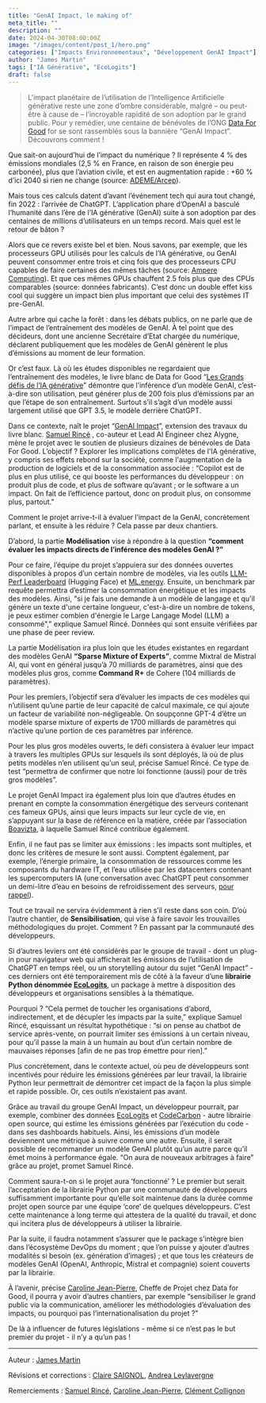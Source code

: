 ```yaml
---
title: "GenAI Impact, le making of"
meta_title: ""
description: ""
date: 2024-04-30T08:00:00Z
image: "/images/content/post_1/hero.png"
categories: ["Impacts Environnementaux", "Développement GenAI Impact"]
author: "James Martin"
tags: ["IA Générative", "EcoLogits"]
draft: false
---
```


> L'impact planétaire de l’utilisation de l’Intelligence Artificielle générative reste une zone d’ombre considérable, malgré – ou peut-être à cause de – l’incroyable rapidité de son adoption par le grand public. Pour y remédier, une centaine de bénévoles de l’ONG [Data For Good](https://dataforgood.fr/) for se sont rassemblés sous la bannière “GenAI Impact”. Découvrons comment ! 

Que sait-on aujourd’hui de l’impact du numérique ? Il représente 4 % des émissions mondiales (2,5 % en France, en raison de son énergie peu carbonée), plus que l’aviation civile, et est en augmentation rapide : +60 % d’ici 2040 si rien ne change (source: [ADEME/Arcep](https://www.arcep.fr/la-regulation/grands-dossiers-thematiques-transverses/lempreinte-environnementale-du-numerique.html)).

Mais tous ces calculs datent d’avant l’événement tech qui aura tout changé, fin 2022 : l’arrivée de ChatGPT. L’application phare d’OpenAI a basculé l’humanité dans l’ère de l’IA générative (GenAI) suite à son adoption par des centaines de millions d’utilisateurs en un temps record. Mais quel est le retour de bâton ?

Alors que ce revers existe bel et bien. Nous savons, par exemple, que les processeurs GPU utilisés pour les calculs de l’IA générative, ou GenAI peuvent consommer entre trois et cinq fois que des processeurs CPU capables de faire certaines des mêmes tâches (source: [Ampere Computing](https://amperecomputing.com/blogs/how-to-choose-the-best-processor-for-artificial-intelligence-ai)). Et que ces mêmes GPUs chauffent 2.5 fois plus que des CPUs comparables (source: données fabricants). C’est donc un double effet kiss cool qui suggère un impact bien plus important que celui des systèmes IT pre-GenAI. 

Autre arbre qui cache la forêt : dans les débats publics, on ne parle que de l’impact de l’entraînement des modèles de GenAI. À tel point que des décideurs, dont une ancienne Secrétaire d’Etat chargée du numérique, déclarent publiquement que les modèles de GenAI génèrent le plus d’émissions au moment de leur formation. 

Or c’est faux. Là où les études disponibles ne regardaient que l’entraînement des modèles, le livre blanc de Data for Good “[Les Grands défis de l’IA générative](https://dataforgood.fr/iagenerative/)” démontre que l’inférence d’un modèle GenAI, c’est-à-dire son utilisation, peut générer plus de 200 fois plus d’émissions par an que l’étape de son entraînement. Surtout s’il s’agit d’un modèle aussi largement utilisé que GPT 3.5, le modèle derrière ChatGPT.

Dans ce contexte, naît le projet “[GenAI Impact](https://www.linkedin.com/company/genai-impact/)”, extension des travaux du livre blanc. [Samuel Rincé](https://www.linkedin.com/in/samuel-rince/) , co-auteur et Lead AI Engineer chez Alygne, mène le projet avec le soutien de plusieurs dizaines de bénévoles de Data For Good. L’objectif ? Explorer les implications complètes de l'IA générative, y compris ses effets rebond sur la société, comme l'augmentation de la production de logiciels et de la consommation associée : “Copilot est de plus en plus utilisé, ce qui booste les performances du développeur : on produit plus de code, et plus de software qu’avant ; or le software a un impact. On fait de l’efficience partout, donc on produit plus, on consomme plus, partout.”

Comment le projet arrive-t-il à évaluer l’impact de la GenAI, concrètement parlant, et ensuite à les réduire ? Cela passe par deux chantiers.

D’abord, la partie **Modélisation** vise à répondre à la question **“comment évaluer les impacts directs de l’inférence des modèles GenAI ?”**

Pour ce faire, l’équipe du projet s’appuiera sur des données ouvertes disponibles à propos d’un certain nombre de modèles, via les outils [LLM-Perf Leaderboard](https://huggingface.co/spaces/optimum/llm-perf-leaderboard) (Hugging Face) et [ML.energy](https://ml.energy/). Ensuite, un benchmark par requête permettra d’estimer la consommation énergétique et les impacts des modèles. Ainsi, "si je fais une demande à un modèle de langage et qu'il génère un texte d'une certaine longueur, c'est-à-dire un nombre de tokens,  je peux estimer combien d'énergie le Large Langage Model (LLM) a consommé",” explique Samuel Rincé. Données qui sont ensuite vérifiées par une phase de peer review.

La partie Modélisation ira plus loin que les études existantes en regardant des modèles GenAI **“Sparse Mixture of Experts”**, comme Mixtral de Mistral AI, qui vont en général jusqu’à 70 milliards de paramètres, ainsi que des modèles plus gros, comme **Command R+** de Cohere (104 milliards de paramètres). 

Pour les premiers, l’objectif sera d’évaluer les impacts de ces modèles qui n’utilisent qu’une partie de leur capacité de calcul maximale, ce qui ajoute un facteur de variabilité non-négligeable. On soupçonne GPT-4 d’être un modèle sparse mixture of experts de 1700 milliards de paramètres qui n’active qu’une portion de ces paramètres par inférence.

Pour les plus gros modèles ouverts, le défi consistera à évaluer leur impact à travers les multiples GPUs sur lesquels ils sont déployés, là où de plus petits modèles n’en utilisent qu’un seul, précise Samuel Rincé. Ce type de test “permettra de confirmer que notre loi fonctionne (aussi) pour de très gros modèles”. 

Le projet GenAI Impact ira également plus loin que d’autres études en prenant en compte la consommation énergétique des serveurs contenant ces fameux GPUs, ainsi que leurs impacts sur leur cycle de vie, en s’appuyant sur la base de référence en la matière, créée par l’association [Boavizta](https://boavizta.org/), à laquelle Samuel Rincé contribue également. 

Enfin, il ne faut pas se limiter aux émissions : les impacts sont multiples, et donc les critères de mesure le sont aussi. Comptent également, par exemple, l’énergie primaire, la consommation de ressources comme les composants du hardware IT, et l’eau utilisée par les datacenters contenant les supercomputers IA (une conversation avec ChatGPT peut consommer un demi-litre d’eau en besoins de refroidissement des serveurs, [pour rappel](https://www.businessinsider.com/chatgpt-generative-ai-water-use-environmental-impact-study-2023-4?op=1)).

Tout ce travail ne servira évidemment à rien s’il reste dans son coin. D’où l’autre chantier, de **Sensibilisation**, qui vise à faire savoir les trouvailles méthodologiques du projet. Comment ? En passant par la communauté des développeurs.

Si d’autres leviers ont été considérés par le groupe de travail - dont un plug-in pour navigateur web qui afficherait les émissions de l’utilisation de ChatGPT en temps réel, ou un storytelling autour du sujet “GenAI Impact” - ces derniers ont été temporairement mis de côté à la faveur d’une **librairie Python dénommée [EcoLogits](https://ecologits.ai/)**, un package à mettre à disposition des développeurs et organisations sensibles à la thématique. 

Pourquoi ? “Cela permet de toucher les organisations d’abord, indirectement, et de décupler les impacts par la suite,” explique Samuel Rincé, esquissant un résultat hypothétique : “si on pense au chatbot de service après-vente, on pourrait limiter ses émissions à un certain niveau, pour qu’il passe la main à un humain au bout d’un certain nombre de mauvaises réponses [afin de ne pas trop émettre pour rien].”

Plus concrètement, dans le contexte actuel, où peu de développeurs sont incentivés pour réduire les émissions générées par leur travail, la librairie Python leur permettrait de démontrer cet impact de la façon la plus simple et rapide possible. Or, ces outils n’existaient pas avant. 

Grâce au travail du groupe GenAI Impact, un développeur pourrait, par exemple, combiner des données [EcoLogits](https://ecologits.ai/) et [CodeCarbon](https://codecarbon.io/) - autre librairie open source, qui estime les émissions générées par l’exécution du code - dans ses dashboards habituels. Ainsi, les émissions d’un modèle deviennent une métrique à suivre comme une autre. Ensuite, il serait possible de recommander un modèle GenAI plutôt qu’un autre parce qu’il émet moins à performance égale. “On aura de nouveaux arbitrages à faire” grâce au projet, promet Samuel Rincé.

Comment saura-t-on si le projet aura ‘fonctionné’ ? Le premier but serait l’acceptation de la librairie Python par une communauté de développeurs suffisamment importante pour qu’elle soit maintenue dans la durée comme projet open source par une équipe ‘core’ de quelques développeurs. C’est cette maintenance à long terme qui attestera de la qualité du travail, et donc qui incitera plus de développeurs à utiliser la librairie.

Par la suite, il faudra notamment s’assurer que le package s’intègre bien dans l’écosystème DevOps du moment ; que l’on puisse y ajouter d’autres modalités si besoin (ex. génération d’images) ; et que tous les créateurs de modèles GenAI (OpenAI, Anthropic, Mistral et compagnie) soient couverts par la librairie.

À l’avenir, précise [Caroline Jean-Pierre](https://www.linkedin.com/in/caroline-jean-pierre/), Cheffe de Projet chez Data for Good, il pourra y avoir d’autres chantiers, par exemple “sensibiliser le grand public via la communication, améliorer les méthodologies d’évaluation des impacts, ou pourquoi pas l’internationalisation du projet ?”

De là à influencer de futures législations - même si ce n’est pas le but premier du projet - il n’y a qu’un pas !


---

Auteur : [James Martin](https://www.linkedin.com/in/jamesmartin75/) 

Révisions et corrections : [Claire SAIGNOL](https://www.linkedin.com/in/claire-saignol/), [Andrea Leylavergne](https://www.linkedin.com/in/andrea-leylavergne-50aa1329/) 

Remerciements : [Samuel Rincé](https://www.linkedin.com/in/samuel-rince/), [Caroline Jean-Pierre](https://www.linkedin.com/in/caroline-jean-pierre/), [Clément Collignon](https://www.linkedin.com/in/clemcol/)
